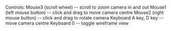 Controls:
Mouse3 (scroll wheel) -- scroll to zoom camera in and out
Mouse1 (left mouse button) -- click and drag to move camera centre
Mouse2 (right mouse button) -- click and drag to rotate camera
Keyboard A key, D key -- move camera centre
Keyboard 0 -- toggle wireframe view
